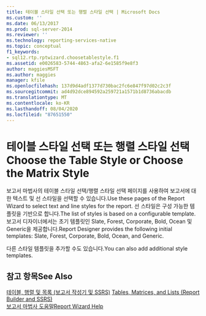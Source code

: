 ```yaml
---
title: 테이블 스타일 선택 또는 행렬 스타일 선택 | Microsoft Docs
ms.custom: ''
ms.date: 06/13/2017
ms.prod: sql-server-2014
ms.reviewer: ''
ms.technology: reporting-services-native
ms.topic: conceptual
f1_keywords:
- sql12.rtp.rptwizard.choosetablestyle.f1
ms.assetid: e0026583-5744-4863-afa2-6e1585f9e8f3
author: maggiesMSFT
ms.author: maggies
manager: kfile
ms.openlocfilehash: 137d9d4adf1377d730bac2fc6e847f97d02c2c3f
ms.sourcegitcommit: ad4d92dce894592a259721a1571b1d8736abacdb
ms.translationtype: MT
ms.contentlocale: ko-KR
ms.lasthandoff: 08/04/2020
ms.locfileid: "87651550"
---
```

# <a name="choose-the-table-style-or-choose-the-matrix-style"></a><span data-ttu-id="6ab58-102">테이블 스타일 선택 또는 행렬 스타일 선택</span><span class="sxs-lookup"><span data-stu-id="6ab58-102">Choose the Table Style or Choose the Matrix Style</span></span>
  <span data-ttu-id="6ab58-103">보고서 마법사의 테이블 스타일 선택/행렬 스타일 선택 페이지를 사용하여 보고서에 대한 텍스트 및 선 스타일을 선택할 수 있습니다.</span><span class="sxs-lookup"><span data-stu-id="6ab58-103">Use these pages of the Report Wizard to select text and line styles for the report.</span></span> <span data-ttu-id="6ab58-104">선 스타일은 구성 가능한 템플릿을 기반으로 합니다.</span><span class="sxs-lookup"><span data-stu-id="6ab58-104">The list of styles is based on a configurable template.</span></span> <span data-ttu-id="6ab58-105">보고서 디자이너에서는 초기 템플릿인 Slate, Forest, Corporate, Bold, Ocean 및 Generic을 제공합니다.</span><span class="sxs-lookup"><span data-stu-id="6ab58-105">Report Designer provides the following initial templates: Slate, Forest, Corporate, Bold, Ocean, and Generic.</span></span>  
  
 <span data-ttu-id="6ab58-106">다른 스타일 템플릿을 추가할 수도 있습니다.</span><span class="sxs-lookup"><span data-stu-id="6ab58-106">You can also add additional style templates.</span></span>  
  
## <a name="see-also"></a><span data-ttu-id="6ab58-107">참고 항목</span><span class="sxs-lookup"><span data-stu-id="6ab58-107">See Also</span></span>  
 <span data-ttu-id="6ab58-108">[테이블, 행렬 및 목록 &#40;보고서 작성기 및 SSRS&#41;](report-design/create-invoices-and-forms-with-lists-report-builder-and-ssrs.md) </span><span class="sxs-lookup"><span data-stu-id="6ab58-108">[Tables, Matrices, and Lists &#40;Report Builder and SSRS&#41;](report-design/create-invoices-and-forms-with-lists-report-builder-and-ssrs.md) </span></span>  
 [<span data-ttu-id="6ab58-109">보고서 마법사 도움말</span><span class="sxs-lookup"><span data-stu-id="6ab58-109">Report Wizard Help</span></span>](../../2014/reporting-services/report-wizard-help.md)  
  
  
